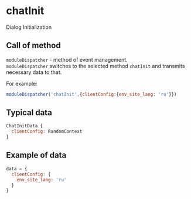 # chatInit
Dialog Initialization

## Call of method
`moduleDispatcher` - method of event management.   
`moduleDispatcher` switches to the selected method `chatInit` and transmits necessary data to that.   

For example:
```javascript
moduleDispatcher('chatInit',{clientConfig:{env_site_lang: 'ru'}})
```

## Typical data
```javascript
ChatInitData {  
  clientConfig: RandomContext   
}
```

## Example of data
```javascript
data = {   
  clientConfig: {   
    env_site_lang: 'ru'   
  }   
}   
```
